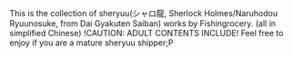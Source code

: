 This is the collection of sheryuu(シャロ龍, Sherlock Holmes/Naruhodou Ryuunosuke, from Dai Gyakuten Saiban) works by Fishingrocery. (all in simplified Chinese)
!CAUTION: ADULT CONTENTS INCLUDE!
Feel free to enjoy if you are a mature sheryuu shipper;P

